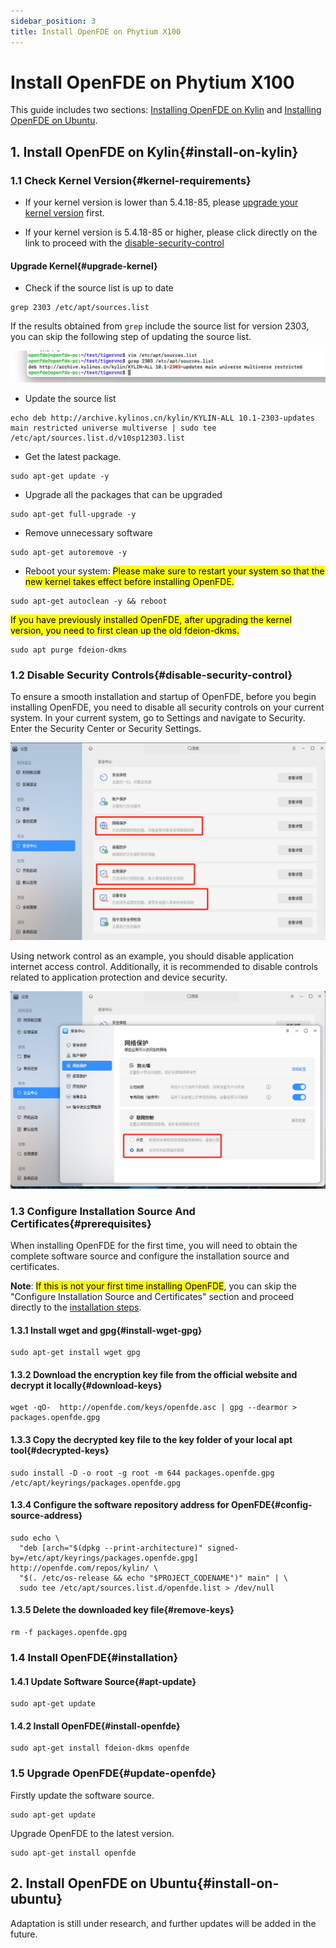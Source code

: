 ```yaml
---
sidebar_position: 3
title: Install OpenFDE on Phytium X100
---
```


# Install OpenFDE on Phytium X100 

This guide includes two sections: [Installing OpenFDE on Kylin](#install-on-kylin) and [Installing OpenFDE on Ubuntu](#install-on-ubuntu).

## 1. Install OpenFDE on Kylin{#install-on-kylin}

### 1.1 Check Kernel Version{#kernel-requirements}

- If your kernel version is lower than 5.4.18-85, please [upgrade your kernel version](#upgrade-kernel) first.

- If your kernel version is 5.4.18-85 or higher, please click directly on the link to proceed with the [disable-security-control](#disable-security-control)

#### Upgrade Kernel{#upgrade-kernel}

- Check if the source list is up to date

```
grep 2303 /etc/apt/sources.list
```

If the results obtained from `grep` include the source list for version 2303, you can skip the following step of updating the source list.

![2303-source](./../img/2303-source-list.png)

- Update the source list
  
```
echo deb http://archive.kylinos.cn/kylin/KYLIN-ALL 10.1-2303-updates main restricted universe multiverse | sudo tee /etc/apt/sources.list.d/v10sp12303.list
```

- Get the latest package.
  
```
sudo apt-get update -y
```

- Upgrade all the packages that can be upgraded
  
```
sudo apt-get full-upgrade -y
```

- Remove unnecessary software
  
```
sudo apt-get autoremove -y 
```

- Reboot your system: <mark>Please make sure to restart your system so that the new kernel takes effect before installing OpenFDE.</mark>

```
sudo apt-get autoclean -y && reboot
```

<mark>If you have previously installed OpenFDE, after upgrading the kernel version, you need to first clean up the old fdeion-dkms. </mark>

```
sudo apt purge fdeion-dkms
```

### 1.2 Disable Security Controls{#disable-security-control}

To ensure a smooth installation and startup of OpenFDE, before you begin installing OpenFDE, you need to disable all security controls on your current system. In your current system, go to Settings and navigate to Security. Enter the Security Center or Security Settings.

![control](./../img/control.png)

Using network control as an example, you should disable application internet access control. Additionally, it is recommended to disable controls related to application protection and device security.

![protect](./../img/protect.png)

### 1.3 Configure Installation Source And Certificates{#prerequisites}

When installing OpenFDE for the first time, you will need to obtain the complete software source and configure the installation source and certificates.

**Note**: <mark>If this is not your first time installing OpenFDE</mark>, you can skip the "Configure Installation Source and Certificates" section and proceed directly to the [installation steps](#installation).

#### 1.3.1 Install wget and gpg{#install-wget-gpg}

```
sudo apt-get install wget gpg
```

#### 1.3.2 Download the encryption key file from the official website and decrypt it locally{#download-keys}

```
wget -qO-  http://openfde.com/keys/openfde.asc | gpg --dearmor > packages.openfde.gpg
```

#### 1.3.3 Copy the decrypted key file to the key folder of your local apt tool{#decrypted-keys}

```
sudo install -D -o root -g root -m 644 packages.openfde.gpg /etc/apt/keyrings/packages.openfde.gpg
```

#### 1.3.4 Configure the software repository address for OpenFDE{#config-source-address}
 
```
sudo echo \
  "deb [arch="$(dpkg --print-architecture)" signed-by=/etc/apt/keyrings/packages.openfde.gpg] http://openfde.com/repos/kylin/ \
  "$(. /etc/os-release && echo "$PROJECT_CODENAME")" main" | \
  sudo tee /etc/apt/sources.list.d/openfde.list > /dev/null
```

#### 1.3.5 Delete the downloaded key file{#remove-keys}

```
rm -f packages.openfde.gpg
```

### 1.4 Install OpenFDE{#installation}

#### 1.4.1 Update Software Source{#apt-update}

```
sudo apt-get update
```

#### 1.4.2 Install OpenFDE{#install-openfde}

```
sudo apt-get install fdeion-dkms openfde 
```

### 1.5 Upgrade OpenFDE{#update-openfde}

Firstly update the software source.

```
sudo apt-get update
```

Upgrade OpenFDE to the latest version.

```
sudo apt-get install openfde
```

## 2. Install OpenFDE on Ubuntu{#install-on-ubuntu}

Adaptation is still under research, and further updates will be added in the future.